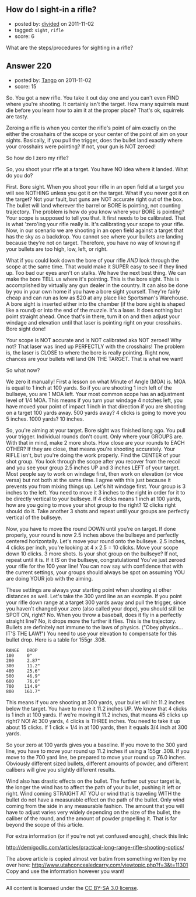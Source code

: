 ## How do I sight-in a rifle?

- posted by: [divided](https://stackexchange.com/users/-1/66-divided) on 2011-11-02
- tagged: `sight`, `rifle`
- score: 6

<p>What are the steps/procedures for sighting in a rifle?</p>



## Answer 220

- posted by: [Tango](https://stackexchange.com/users/-1/65-tango) on 2011-11-02
- score: 15

<p>So. You got a new rifle. You take it out day one and you can't even FIND where you're shooting. It certainly isn't the target. How many squirrels must die before you learn how to aim it at the proper place? That's ok, squirrels are tasty.</p>

<p>Zeroing a rifle is when you center the rifle's point of aim exactly on the either the crosshairs of the scope or your center of the point of aim on your sights. Basically, if you pull the trigger, does the bullet land exactly where your crosshairs were pointing? If not, your gun is NOT zeroed!</p>

<p>So how do I zero my rifle?</p>

<p>So, you shoot your rifle at a target. You have NO idea where it landed. What do you do?</p>

<p>First. Bore sight. When you shoot your rifle in an open field at a target you will see NOTHING unless you got it on the target. What if you never got it on the target? Not your fault, but guns are NOT accurate right out of the box. The bullet will land wherever the barrel or BORE is pointing, not counting trajectory. The problem is how do you know where your BORE is pointing? Your scope is supposed to tell you that. It first needs to be calibrated. That is what 'zero'ing your rifle really is. It's calibrating your scope to your rifle. Now, in our scenario we are shooting in an open field against a target that has the sky as a backdrop. You cannot see where your bullets are landing because they're not on target. Therefore, you have no way of knowing if your bullets are too high, low, left, or right.</p>

<p>What if you could look down the bore of your rifle <em>AND</em> look through the scope at the same time. That would make it SUPER easy to see if they lined up. Too bad our eyes aren't on stalks. We have the next best thing. We can make the bore TELL us where it's pointing. This is the bore sight. This is accomplished by virtually any gun dealer in the country. It can also be done by you in your own home if you have a bore sight yourself. They're fairly cheap and can run as low as $20 at any place like Sportsman's Warehouse. A bore sight is inserted either into the chamber (if the bore sight is shaped like a round) or into the end of the muzzle. It's a laser. It does nothing but point straight ahead. Once that's in there, turn it on and then adjust your windage and elevation until that laser is pointing right on your crosshairs. Bore sight done!</p>

<p>Your scope is NOT accurate and is NOT calibrated aka NOT zeroed! Why not? That laser was lined up PERFECTLY with the crosshairs! The problem is, the laser is CLOSE to where the bore is really pointing. Right now, chances are your bullets will land ON THE TARGET. That is what we want!</p>

<p>So what now?</p>

<p>We zero it manually! First a lesson on what Minute of Angle (MOA) is. MOA is equal to 1 inch at 100 yards. So if you are shooting 1 inch left of the bullseye, you are 1 MOA left. Your most common scope has an adjustment level of 1/4 MOA. This means if you turn your windage 4 notches left, you have moved your point of impact 1 inch in that direction if you are shooting on a target 100 yards away. 500 yards away? 4 clicks is going to move you 5 inches. 1000 yards? 10 inches.</p>

<p>So, you're aiming at your target. Bore sight was finished long ago. You pull your trigger. Individual rounds don't count. Only where your GROUPS are. With that in mind, make 2 more shots. How close are your rounds to EACH OTHER? If they are close, that means you're shooting accurately. Your RIFLE isn't, but you're doing the work properly. Find the CENTER of your shot group. You look through the scope after you recover from the recoil and you see your group 2.5 inches UP and 3 inches LEFT of your target. Most people say to work on windage first, then work on elevation (or vice versa) but not both at the same time. I agree with this just because it prevents you from mixing things up. Let's hit windage first. Your group is 3 inches to the left. You need to move it 3 inches to the right in order for it to be directly vertical to your bullseye. If 4 clicks means 1 inch at 100 yards, how are you going to move your shot group to the right? 12 clicks right should do it. Take another 3 shots and repeat until your groups are perfectly vertical of the bullseye.</p>

<p>Now, you have to move the round DOWN until you're on target. If done properly, your round is now 2.5 inches above the bullseye and perfectly centered horizontally. Let's move your round onto the bullseye. 2.5 inches, 4 clicks per inch, you're looking at 4 x 2.5 = 10 clicks. Move your scope down 10 clicks. 3 more shots. Is your shot group on the bullseye? If not, repeat until it is. If it <em>IS</em> on the bullseye, congratulations! You've just zeroed your rifle for the 100 year line! You can now say with confidence that with the current settings, your groups should always be spot on assuming YOU are doing YOUR job with the aiming.</p>

<p>These settings are always your starting point when shooting at other distances as well. Let's take the 300 yard line as an example. If you point your rifle down range at a target 300 yards away and pull the trigger, since you haven't changed your zero (also called your dope), you should still be SPOT ON, right? No. When you throw a baseball, does it fly in a perfectly straight line? No, it drops more the further it flies. This is the trajectory. Bullets are definitely not immune to the laws of physics. ("Obey physics... IT'S THE LAW!") You need to use your elevation to compensate for this bullet drop. Here is a table for 155gr .308.</p>

<pre><code>RANGE   DROP
100     0"
200     2.87"
300     11.2"
400     25.6"
500     46.9"
600     76.0"
700    114.9"
800    161.7"
</code></pre>

<p>This means if you are shooting at 300 yards, your bullet will hit 11.2 inches below the target. You have to move it 11.2 inches UP. We know that 4 clicks is 1 inch at 100 yards. If we're moving it 11.2 inches, that means 45 clicks up right? NO! At 300 yards, 4 clicks is THREE inches. You need to take it up about 15 clicks. If 1 click = 1/4 in at 100 yards, then it equals 3/4 inch at 300 yards.</p>

<p>So your zero at 100 yards gives you a baseline. If you move to the 300 yard line, you have to move your round up 11.2 inches if using a 155gr .308. If you move to the 700 yard line, be prepared to move your round up 76.0 inches. Obviously different sized bullets, different amounts of powder, and different calibers will give you slightly different results.</p>

<p>Wind also has drastic effects on the bullet. The further out your target is, the longer the wind has to affect the path of your bullet, pushing it left or right. Wind coming STRAIGHT AT YOU or wind that is traveling WITH the bullet do not have a measurable effect on the path of the bullet. Only wind coming from the side in any measurable fashion. The amount that you will have to adjust varies very widely depending on the size of the bullet, the caliber of the round, and the amount of powder propelling it. That is far beyond the scope of this article.</p>

<p>For extra information (or if you're not yet confused enough), check this link:</p>

<p><a href="http://demigodllc.com/articles/practical-long-range-rifle-shooting-optics/" rel="nofollow">http://demigodllc.com/articles/practical-long-range-rifle-shooting-optics/</a></p>

<p>The above article is copied almost ver batim from something written by me over here:  <a href="http://www.utahconcealedcarry.com/viewtopic.php?f=3&amp;t=11301" rel="nofollow">http://www.utahconcealedcarry.com/viewtopic.php?f=3&amp;t=11301</a>  Copy and use the information however you want!</p>




---

All content is licensed under the [CC BY-SA 3.0 license](https://creativecommons.org/licenses/by-sa/3.0/).
